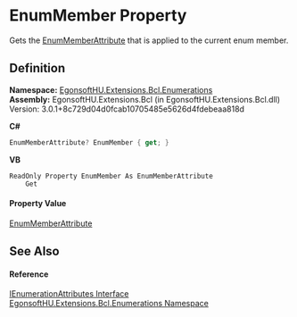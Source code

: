 # EnumMember Property


Gets the <a href="https://learn.microsoft.com/dotnet/api/system.runtime.serialization.enummemberattribute" target="_blank" rel="noopener noreferrer">EnumMemberAttribute</a> that is applied to the current enum member.



## Definition
**Namespace:** <a href="N_EgonsoftHU_Extensions_Bcl_Enumerations.md">EgonsoftHU.Extensions.Bcl.Enumerations</a>  
**Assembly:** EgonsoftHU.Extensions.Bcl (in EgonsoftHU.Extensions.Bcl.dll) Version: 3.0.1+8c729d04d0fcab10705485e5626d4fdebeaa818d

**C#**
``` C#
EnumMemberAttribute? EnumMember { get; }
```
**VB**
``` VB
ReadOnly Property EnumMember As EnumMemberAttribute
	Get
```



#### Property Value
<a href="https://learn.microsoft.com/dotnet/api/system.runtime.serialization.enummemberattribute" target="_blank" rel="noopener noreferrer">EnumMemberAttribute</a>

## See Also


#### Reference
<a href="T_EgonsoftHU_Extensions_Bcl_Enumerations_IEnumerationAttributes.md">IEnumerationAttributes Interface</a>  
<a href="N_EgonsoftHU_Extensions_Bcl_Enumerations.md">EgonsoftHU.Extensions.Bcl.Enumerations Namespace</a>  

